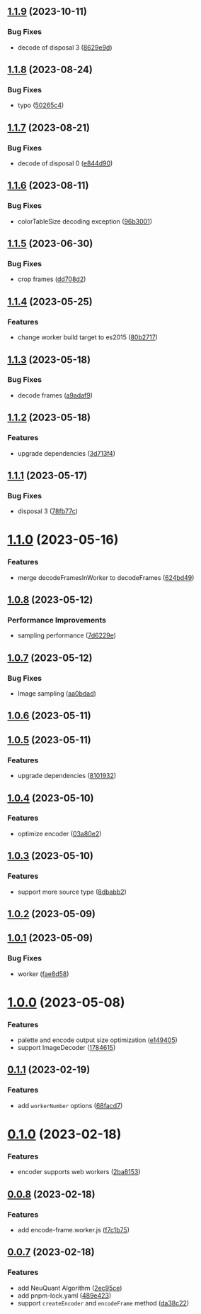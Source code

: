 ## [1.1.9](https://github.com/qq15725/modern-gif/compare/v1.1.8...v1.1.9) (2023-10-11)


### Bug Fixes

* decode of disposal 3 ([8629e9d](https://github.com/qq15725/modern-gif/commit/8629e9d3467386bf52c8aca6467853cbd32a47c5))



## [1.1.8](https://github.com/qq15725/modern-gif/compare/v1.1.7...v1.1.8) (2023-08-24)


### Bug Fixes

* typo ([50265c4](https://github.com/qq15725/modern-gif/commit/50265c45da2d6fe2fcc013c4fe497b7b59cd0008))



## [1.1.7](https://github.com/qq15725/modern-gif/compare/v1.1.6...v1.1.7) (2023-08-21)


### Bug Fixes

* decode of disposal 0 ([e844d90](https://github.com/qq15725/modern-gif/commit/e844d902efd5f99f9f13dbbb9c6647ebf144051e))



## [1.1.6](https://github.com/qq15725/modern-gif/compare/v1.1.5...v1.1.6) (2023-08-11)


### Bug Fixes

* colorTableSize decoding exception ([96b3001](https://github.com/qq15725/modern-gif/commit/96b3001596634e5324370747a51492510943f7ab))



## [1.1.5](https://github.com/qq15725/modern-gif/compare/v1.1.4...v1.1.5) (2023-06-30)


### Bug Fixes

* crop frames ([dd708d2](https://github.com/qq15725/modern-gif/commit/dd708d20c4f2724984bd6acda7bb6eedecea027a))



## [1.1.4](https://github.com/qq15725/modern-gif/compare/v1.1.3...v1.1.4) (2023-05-25)


### Features

* change worker build target to es2015 ([80b2717](https://github.com/qq15725/modern-gif/commit/80b27171080e76f213598a9a2ea5eb2d6b3830c6))



## [1.1.3](https://github.com/qq15725/modern-gif/compare/v1.1.2...v1.1.3) (2023-05-18)


### Bug Fixes

* decode frames ([a9adaf9](https://github.com/qq15725/modern-gif/commit/a9adaf924b3c6e15ff9568f95cd2fc1fd378dfe6))



## [1.1.2](https://github.com/qq15725/modern-gif/compare/v1.1.1...v1.1.2) (2023-05-18)


### Features

* upgrade dependencies ([3d713f4](https://github.com/qq15725/modern-gif/commit/3d713f43148f22b505b8dd15e0bad4d4a5b1a286))



## [1.1.1](https://github.com/qq15725/modern-gif/compare/v1.1.0...v1.1.1) (2023-05-17)


### Bug Fixes

* disposal 3 ([78fb77c](https://github.com/qq15725/modern-gif/commit/78fb77c326cd44050e94d3761ea7a02016d0d1d7))



# [1.1.0](https://github.com/qq15725/modern-gif/compare/v1.0.8...v1.1.0) (2023-05-16)


### Features

* merge decodeFramesInWorker to decodeFrames ([624bd49](https://github.com/qq15725/modern-gif/commit/624bd4973e04cab2148bed60916fea42943a71b0))



## [1.0.8](https://github.com/qq15725/modern-gif/compare/v1.0.7...v1.0.8) (2023-05-12)


### Performance Improvements

* sampling performance ([7d6229e](https://github.com/qq15725/modern-gif/commit/7d6229e2d80885f39cfe9df363cd91bfcb765239))



## [1.0.7](https://github.com/qq15725/modern-gif/compare/v1.0.6...v1.0.7) (2023-05-12)


### Bug Fixes

* Image sampling ([aa0bdad](https://github.com/qq15725/modern-gif/commit/aa0bdad2c7f59dcd9aea962470cbc8f46323e9ac))



## [1.0.6](https://github.com/qq15725/modern-gif/compare/v1.0.5...v1.0.6) (2023-05-11)



## [1.0.5](https://github.com/qq15725/modern-gif/compare/v1.0.4...v1.0.5) (2023-05-11)


### Features

* upgrade dependencies ([8101932](https://github.com/qq15725/modern-gif/commit/81019324d3273aa42127d55f69645fc4a7c3fa64))



## [1.0.4](https://github.com/qq15725/modern-gif/compare/v1.0.3...v1.0.4) (2023-05-10)


### Features

* optimize encoder ([03a80e2](https://github.com/qq15725/modern-gif/commit/03a80e2092eab409d6abf3c1394a0269d73e94f7))



## [1.0.3](https://github.com/qq15725/modern-gif/compare/v1.0.2...v1.0.3) (2023-05-10)


### Features

* support more source type ([8dbabb2](https://github.com/qq15725/modern-gif/commit/8dbabb2866715ecdcd36235f155cfce94a542535))



## [1.0.2](https://github.com/qq15725/modern-gif/compare/v1.0.1...v1.0.2) (2023-05-09)



## [1.0.1](https://github.com/qq15725/modern-gif/compare/v1.0.0...v1.0.1) (2023-05-09)


### Bug Fixes

* worker ([fae8d58](https://github.com/qq15725/modern-gif/commit/fae8d58873d20c2c1097d4ec28abe4ec7c3d65f5))



# [1.0.0](https://github.com/qq15725/modern-gif/compare/v0.1.1...v1.0.0) (2023-05-08)


### Features

* palette and encode output size optimization ([e149405](https://github.com/qq15725/modern-gif/commit/e14940529eee8c6015d4a6e7e8d6aea2f79ba960))
* support ImageDecoder ([1784615](https://github.com/qq15725/modern-gif/commit/178461569a730bc57ae0493a5f8672ae741ad2eb))



## [0.1.1](https://github.com/qq15725/modern-gif/compare/v0.1.0...v0.1.1) (2023-02-19)


### Features

* add `workerNumber` options ([68facd7](https://github.com/qq15725/modern-gif/commit/68facd7764ed8c39b5412fc178a54d1b39fd956b))



# [0.1.0](https://github.com/qq15725/modern-gif/compare/v0.0.8...v0.1.0) (2023-02-18)


### Features

* encoder supports web workers ([2ba8153](https://github.com/qq15725/modern-gif/commit/2ba81538812bba19e31a580904d9a9e4841cf30f))



## [0.0.8](https://github.com/qq15725/modern-gif/compare/v0.0.7...v0.0.8) (2023-02-18)


### Features

* add encode-frame.worker.js ([f7c1b75](https://github.com/qq15725/modern-gif/commit/f7c1b75c7be356c01cb8bd4ccdeebbb6c17f09f3))



## [0.0.7](https://github.com/qq15725/modern-gif/compare/v0.0.6...v0.0.7) (2023-02-18)


### Features

* add NeuQuant Algorithm ([2ec95ce](https://github.com/qq15725/modern-gif/commit/2ec95ce8a8f01b3b42e001b663b27d173e90a97f))
* add pnpm-lock.yaml ([489e423](https://github.com/qq15725/modern-gif/commit/489e423c76e7933453eb314ca7b02f84af622c04))
* support `createEncoder` and `encodeFrame` method ([da38c22](https://github.com/qq15725/modern-gif/commit/da38c2258d4776f2f486e5ef8d0a08ce627e4569))



